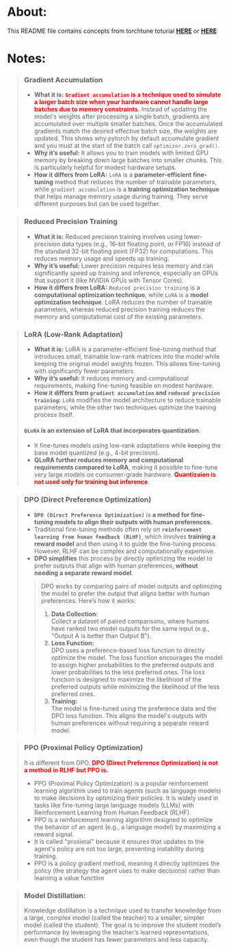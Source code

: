 # About:

This README file contains concepts from torchtune toturial [**HERE**](https://pytorch.org/torchtune/stable/overview.html)
or [**HERE**](https://pytorch.org/torchtune/stable/index.html#getting-started)
# Notes:

> ### Gradient Accumulation
> * **What it is:** <font color='red'>**`Gradient accumulation` is a technique used to simulate a larger batch size when your hardware cannot handle large batches due to memory constraints.**</font> Instead of updating the model's weights after processing a single batch, gradients are accumulated over multiple smaller batches. Once the accumulated gradients match the desired effective batch size, the weights are updated.
This shows why pytorch by default accumulate gradient and you must at the start of the batch call `optimizer.zero_grad()`.
> * **Why it’s useful:** It allows you to train models with limited GPU memory by breaking down large batches into smaller chunks. This is particularly helpful for modest hardware setups.
> * **How it differs from LoRA:** `LoRA` is a **parameter-efficient fine-tuning** method that reduces the number of trainable parameters, while `gradient accumulation` is a **training optimization technique** that helps manage memory usage during training. They serve different purposes but can be used together.

> ### Reduced Precision Training
> * **What it is:** Reduced precision training involves using lower-precision data types (e.g., 16-bit floating point, or FP16) instead of the standard 32-bit floating point (FP32) for computations. This reduces memory usage and speeds up training.
> * **Why it’s useful:** Lower precision requires less memory and can significantly speed up training and inference, especially on GPUs that support it (like NVIDIA GPUs with Tensor Cores).
> * **How it differs from LoRA:** `Reduced precision training` is a **computational optimization technique**, while `LoRA` is a **model optimization technique**. LoRA reduces the number of trainable parameters, whereas reduced precision training reduces the memory and computational cost of the existing parameters.

> ### LoRA (Low-Rank Adaptation)
> * **What it is:** LoRA is a parameter-efficient fine-tuning method that introduces small, trainable low-rank matrices into the model while keeping the original model weights frozen. This allows fine-tuning with significantly fewer parameters.
> * **Why it’s useful:** It reduces memory and computational requirements, making fine-tuning feasible on modest hardware.    
> * **How it differs from `gradient accumulation` and `reduced precision training`:** `LoRA` modifies the model architecture to reduce trainable parameters, while the other two techniques optimize the training process itself.
> #### **`QLoRA`** is an extension of LoRA that incorporates quantization.
> * It fine-tunes models using low-rank adaptations while keeping the base model quantized (e.g., 4-bit precision).
> * **QLoRA further reduces memory and computational requirements compared to LoRA**, making it possible to fine-tune very large models on consumer-grade hardware. <font color='red'>**Quantizaion is not used only for training but inference**</font>. 

> ### DPO (Direct Preference Optimization)
> * **`DPO (Direct Preference Optimization)`** is **a method for fine-tuning models to align their outputs with human preferences.**
> * Traditional fine-tuning methods often rely on **`reinforcement learning from human feedback (RLHF)`**, which involves **training a reward model** and then using it to guide the fine-tuning process. However, RLHF can be complex and computationally expensive.
> * **DPO simplifies** this process by directly optimizing the model to prefer outputs that align with human preferences, **without needing a separate reward model**.
>> DPO works by comparing pairs of model outputs and optimizing the model to prefer the output that aligns better with human preferences. Here’s how it works:
>> 1. **Data Collection:**
<br> Collect a dataset of paired comparisons, where humans have ranked two model outputs for the same input (e.g., "Output A is better than Output B").
>> 2. **Loss Function:**
<br>DPO uses a preference-based loss function to directly optimize the model. The loss function encourages the model to assign higher probabilities to the preferred outputs and lower probabilities to the less preferred ones. The loss function is designed to maximize the likelihood of the preferred outputs while minimizing the likelihood of the less preferred ones.
>> 3. **Training:**
<br>The model is fine-tuned using the preference data and the DPO loss function. This aligns the model's outputs with human preferences without requiring a separate reward model.

> ### PPO (Proximal Policy Optimization)
> It is different from DPO. <font color='red'>**DPO (Direct Preference Optimization) is not a method in RLHF but PPO is.**</font>
> * PPO (Proximal Policy Optimization) is a popular reinforcement learning algorithm used to train agents (such as language models) to make decisions by optimizing their policies. It is widely used in tasks like fine-tuning large language models (LLMs) with Reinforcement Learning from Human Feedback (RLHF).
> * PPO is a reinforcement learning algorithm designed to optimize the behavior of an agent (e.g., a language model) by maximizing a reward signal.
> * It is called "proximal" because it ensures that updates to the agent's policy are not too large, preventing instability during training.
> * PPO is a policy gradient method, meaning it directly optimizes the policy (the strategy the agent uses to make decisions) rather than learning a value function

> ### Model Distillation:
> Knowledge distillation is a technique used to transfer knowledge from a large, complex model (called the teacher) to a smaller, simpler model (called the student). The goal is to improve the student model’s performance by leveraging the teacher’s learned representations, even though the student has fewer parameters and less capacity.